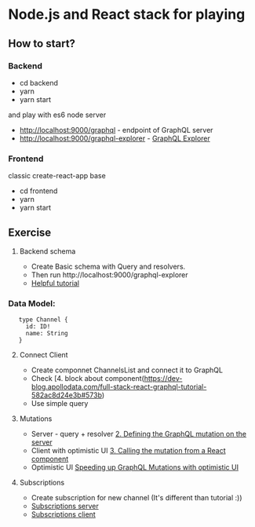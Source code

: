 # Node.js and React stack for playing


## How to start?

### Backend
* cd backend
* yarn
* yarn start

and play with es6 node server

* [http://localhost:9000/graphql](http://localhost:9000/graphql) - endpoint of GraphQL server
* [http://localhost:9000/graphql-explorer](http://localhost:9000/graphql-explorer) - [GraphQL Explorer](https://github.com/graphql/graphiql)

### Frontend
classic create-react-app base

* cd frontend
* yarn
* yarn start

## Exercise

1. Backend schema

    * Create Basic schema with Query and resolvers.
    * Then run http://localhost:9000/graphql-explorer
    * [Helpful tutorial](https://dev-blog.apollodata.com/react-graphql-tutorial-part-2-server-99d0528c7928)


 ### Data Model:

 ```
    type Channel {
      id: ID!
      name: String
    }
 ```

2. Connect Client
    * Create componnet ChannelsList and connect it to GraphQL
    * Check [4. block about component(https://dev-blog.apollodata.com/full-stack-react-graphql-tutorial-582ac8d24e3b#573b)
    * Use simple query

3. Mutations
    * Server - query + resolver [2. Defining the GraphQL mutation on the server](https://dev-blog.apollodata.com/react-graphql-tutorial-mutations-764d7ec23c15#f370)
    * Client with optimistic UI [3. Calling the mutation from a React component](https://dev-blog.apollodata.com/react-graphql-tutorial-mutations-764d7ec23c15#5f5e)
    * Optimistic UI [Speeding up GraphQL Mutations with optimistic UI](https://dev-blog.apollodata.com/tutorial-graphql-mutations-optimistic-ui-and-store-updates-f7b6b66bf0e2)

4. Subscriptions
    * Create subscription for new channel (It's different than tutorial :))
    * [Subscriptions server](https://dev-blog.apollodata.com/tutorial-graphql-subscriptions-server-side-e51c32dc2951)
    * [Subscriptions client](https://dev-blog.apollodata.com/tutorial-graphql-subscriptions-client-side-40e185e4be76)
